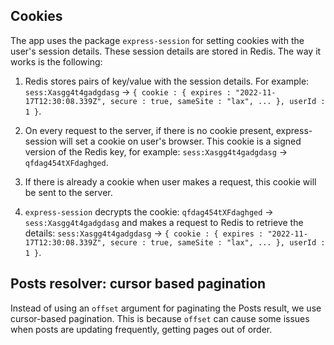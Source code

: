 ## Cookies

The app uses the package `express-session` for setting cookies with the user's session details. These session details are stored in Redis. The way it works is the following:

1. Redis stores pairs of key/value with the session details. For example: `sess:Xasgg4t4gadgdasg` -> `{ cookie : { expires : "2022-11-17T12:30:08.339Z", secure : true, sameSite : "lax", ... }, userId : 1 }`.

2. On every request to the server, if there is no cookie present, express-session will set a cookie on user's browser. This cookie is a signed version of the Redis key, for example: `sess:Xasgg4t4gadgdasg` -> `qfdag454tXFdaghged`.

3. If there is already a cookie when user makes a request, this cookie will be sent to the server.

4. `express-session` decrypts the cookie: `qfdag454tXFdaghged` -> `sess:Xasgg4t4gadgdasg` and makes a request to Redis to retrieve the details: `sess:Xasgg4t4gadgdasg` -> `{ cookie : { expires : "2022-11-17T12:30:08.339Z", secure : true, sameSite : "lax", ... }, userId : 1 }`.

## Posts resolver: cursor based pagination

Instead of using an `offset` argument for paginating the Posts result, we use cursor-based pagination. This is because `offset` can cause some issues when posts are updating frequently, getting pages out of order.
